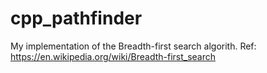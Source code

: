 # cpp_pathfinder
My implementation of the Breadth-first search algorith.
Ref: https://en.wikipedia.org/wiki/Breadth-first_search

